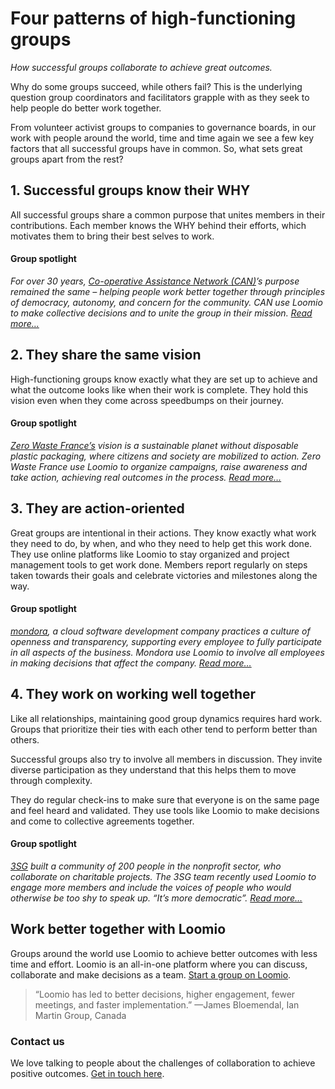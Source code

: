 # Four patterns of high-functioning groups
_How successful groups collaborate to achieve great outcomes._


Why do some groups succeed, while others fail? This is the underlying question group coordinators and facilitators grapple with as they seek to help people do better work together.

From volunteer activist groups to companies to governance boards, in our work with people around the world, time and time again we see a few key factors that all successful groups have in common. So, what sets great groups apart from the rest?

## 1. Successful groups know their WHY

All successful groups share a common purpose that unites members in their contributions. Each member knows the WHY behind their efforts, which motivates them to bring their best selves to work.

#### Group spotlight

*For over 30 years, [Co-operative Assistance Network (CAN)](https://blog.loomio.org/2019/03/27/helping-uk-cooperatives-thrive/?utm_campaign=guide&utm_term=help)’s purpose remained the same – helping people work better together through principles of democracy, autonomy, and concern for the community. CAN use Loomio to make collective decisions and to unite the group in their mission. [Read more…](https://blog.loomio.org/2019/03/27/helping-uk-cooperatives-thrive/?utm_campaign=guide&utm_term=help)*

## 2. They share the same vision

High-functioning groups know exactly what they are set up to achieve and what the outcome looks like when their work is complete. They hold this vision even when they come across speedbumps on their journey.

#### Group spotlight

*[Zero Waste France’s](https://blog.loomio.org/2019/07/30/catalyzing-the-zero-waste-movement-in-france/) vision is a sustainable planet without disposable plastic packaging, where citizens and society are mobilized to action.  Zero Waste France use Loomio to organize campaigns, raise awareness and take action, achieving real outcomes in the process. [Read more…](https://blog.loomio.org/2019/07/30/catalyzing-the-zero-waste-movement-in-france/)*

## 3. They are action-oriented

Great groups are intentional in their actions. They know exactly what work they need to do, by when, and who they need to help get this work done. They use online platforms like Loomio to stay organized and project management tools to get work done. Members report regularly on steps taken towards their goals and celebrate victories and milestones along the way.

#### Group spotlight

*[mondora](https://blog.loomio.org/2019/02/13/leading-italy-into-the-future-of-work/?utm_campaign=guide&utm_term=help), a cloud software development company practices a culture of openness and transparency,  supporting every employee to fully participate in all aspects of the business. Mondora use Loomio to involve all employees in making decisions that affect the company. [Read more…](https://blog.loomio.org/2019/02/13/leading-italy-into-the-future-of-work/?utm_campaign=guide&utm_term=help)*

## 4. They work on working well together

Like all relationships, maintaining good group dynamics requires hard work. Groups that prioritize their ties with each other tend to perform better than others.

Successful groups also try to involve all members in discussion. They invite diverse participation as they understand that this helps them to move through complexity.


They do regular check-ins to make sure that everyone is on the same page and feel heard and validated. They use tools like Loomio to make decisions and come to collective agreements together.

#### Group spotlight

*[3SG](https://blog.loomio.org/2019/05/09/uniting-charities-for-a-common-cause/?utm_campaign=guide&utm_term=help) built a community of 200 people in the nonprofit sector, who collaborate on charitable projects. The 3SG team recently used Loomio to engage more members and include the voices of people who would otherwise be too shy to speak up. “It’s more democratic”. [Read more…](https://blog.loomio.org/2019/05/09/uniting-charities-for-a-common-cause/?utm_campaign=guide&utm_term=help)*

## Work better together with Loomio

Groups around the world use Loomio to achieve better outcomes with less time and effort. Loomio is an all-in-one platform where you can discuss, collaborate and make decisions as a team. [Start a group on Loomio](https://loomio.org/g/new/?utm_campaign=guide&utm_term=help).


> “Loomio has led to better decisions, higher engagement, fewer meetings, and faster implementation.” —James Bloemendal, Ian Martin Group, Canada

### Contact us

We love talking to people about the challenges of collaboration to achieve positive outcomes. [Get in touch here](https://loomio.org/contact/?utm_campaign=guide&utm_term=help).
